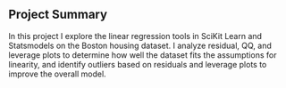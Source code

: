 ## Project Summary
In this project I explore the linear regression tools in SciKit Learn and Statsmodels on the Boston housing dataset.
I analyze residual, QQ, and leverage plots to determine how well the dataset fits the assumptions for linearity, and identify outliers based on residuals and leverage plots to improve the overall model.

